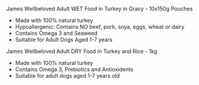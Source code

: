 James Wellbeloved Adult WET Food in Turkey in Gravy - 10x150g Pouches
 - Made with 100% natural turkey 
 - Hypoallergenic: Contains NO beef, pork, soya, eggs, wheat or dairy 
 - Contains Omega 3 and Seaweed
 - Suitable for Adult Dogs Aged 1-7 years
 
 
James Wellbeloved Adult DRY Food in Turkey and Rice - 1kg
 - Made with 100% natural turkey
 - Contains Omega 3, Prebiotics and Antioxidents
 - Suitable for adult dogs aged 1-7 years old 

